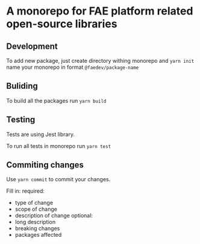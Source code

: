 # A monorepo for FAE platform related open-source libraries

## Development
To add new package, just create directory withing monorepo and `yarn init` name your monorepo in format `@faedev/package-name`

## Buliding
To build all the packages run `yarn build`

## Testing

Tests are using Jest library.

To run all tests in monorepo run `yarn test`

## Commiting changes

Use `yarn commit` to commit your changes.

Fill in:
required:
- type of change
- scope of change
- description of change
optional:
- long description
- breaking changes
- packages affected
